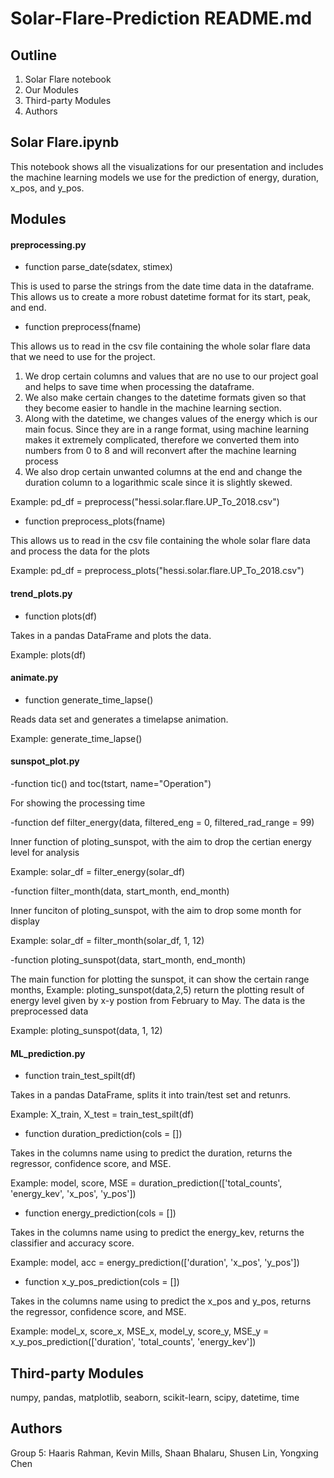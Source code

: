 # Solar-Flare-Prediction README.md

## Outline
1. Solar Flare notebook
2. Our Modules
3. Third-party Modules
4. Authors

## Solar Flare.ipynb

This notebook shows all the visualizations for our presentation and includes the machine learning models we use for the prediction of energy, duration, x_pos, and y_pos.

## Modules

#### preprocessing.py

- function parse_date(sdatex, stimex)

This is used to parse the strings from the date time data in the dataframe.
This allows us to create a more robust datetime format for its start, peak, and end.

- function preprocess(fname)

This allows us to read in the csv file containing the whole solar flare data that we need to use for the project.

1. We drop certain columns and values that are no use to our project goal and helps to save time when processing the dataframe.
2. We also make certain changes to the datetime formats given so that they become easier to handle in the machine learning section.
3. Along with the datetime, we changes values of the energy which is our main focus. Since they are in a range format, using machine learning makes it extremely complicated, therefore we converted them into numbers from 0 to 8 and will reconvert after the machine learning process
4. We also drop certain unwanted columns at the end and change the duration column to a logarithmic scale since it is slightly skewed.

Example: pd_df = preprocess("hessi.solar.flare.UP_To_2018.csv")

- function preprocess_plots(fname)

This allows us to read in the csv file containing the whole solar flare data and process the data for the plots

Example: pd_df = preprocess_plots("hessi.solar.flare.UP_To_2018.csv")

#### trend_plots.py

- function plots(df)

Takes in a pandas DataFrame and plots the data.

Example: plots(df)

#### animate.py

- function generate_time_lapse()

Reads data set and generates a timelapse animation.

Example: generate_time_lapse()

#### sunspot_plot.py

-function tic() and toc(tstart, name="Operation")

For showing the processing time

-function def filter_energy(data, filtered_eng = 0, filtered_rad_range = 99)

Inner function of ploting_sunspot, with the aim to drop the certian energy level for analysis

Example: solar_df = filter_energy(solar_df)

-function filter_month(data, start_month, end_month)

Inner funciton of ploting_sunspot, with the aim to drop some month for display

Example: solar_df = filter_month(solar_df, 1, 12)

-function ploting_sunspot(data, start_month, end_month)

The main function for plotting the sunspot, it can show the certain range months, Example: ploting_sunspot(data,2,5) return the plotting result of energy level given by x-y postion from February to May. The data is the preprocessed data

Example: ploting_sunspot(data, 1, 12)

#### ML_prediction.py

- function train_test_spilt(df)

Takes in a pandas DataFrame, splits it into train/test set and retunrs.

Example: X_train, X_test = train_test_spilt(df)

- function duration_prediction(cols = [])

Takes in the columns name using to predict the duration, returns the regressor, confidence score, and MSE.

Example: model, score, MSE = duration_prediction(['total_counts', 'energy_kev', 'x_pos', 'y_pos'])

- function energy_prediction(cols = [])

Takes in the columns name using to predict the energy_kev, returns the classifier and accuracy score.

Example: model, acc = energy_prediction(['duration', 'x_pos', 'y_pos'])

- function x_y_pos_prediction(cols = [])

Takes in the columns name using to predict the x_pos and y_pos, returns the regressor, confidence score, and MSE.

Example: model_x, score_x, MSE_x, model_y, score_y, MSE_y = x_y_pos_prediction(['duration', 'total_counts', 'energy_kev'])


## Third-party Modules
numpy, pandas, matplotlib, seaborn, scikit-learn, scipy, datetime, time


## Authors
Group 5:
Haaris Rahman, Kevin Mills, Shaan Bhalaru, Shusen Lin, Yongxing Chen

